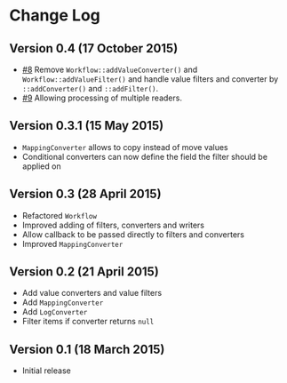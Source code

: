 Change Log
==========

Version 0.4 (17 October 2015)
-----------------------------

- [#8](https://github.com/plumphp/plum/pull/8) Remove `Workflow::addValueConverter()` and `Workflow::addValueFilter()`
and handle value filters and converter by `::addConverter()` and `::addFilter()`.
- [#9](https://github.com/plumphp/plum/pull/9) Allowing processing of multiple readers.

Version 0.3.1 (15 May 2015)
---------------------------

- `MappingConverter` allows to copy instead of move values
- Conditional converters can now define the field the filter should be applied on

Version 0.3 (28 April 2015)
---------------------------

- Refactored `Workflow`
- Improved adding of filters, converters and writers
- Allow callback to be passed directly to filters and converters
- Improved `MappingConverter`

Version 0.2 (21 April 2015)
---------------------------

- Add value converters and value filters
- Add `MappingConverter`
- Add `LogConverter`
- Filter items if converter returns `null`

Version 0.1 (18 March 2015)
---------------------------

- Initial release
